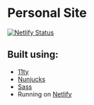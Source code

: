# Personal Site
[![Netlify Status](https://api.netlify.com/api/v1/badges/7791da64-5a91-46c2-9d42-142f76413766/deploy-status)](https://app.netlify.com/sites/gifted-wright-52a66e/deploys)

## Built using: 

* [11ty](https://www.11ty.dev/)
* [Nunjucks](https://mozilla.github.io/nunjucks/)
* [Sass](https://sass-lang.com/)
* Running on [Netlify](https://www.netlify.com/)